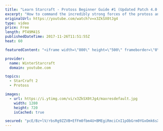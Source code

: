 ```yaml
---
title: "Learn Starcraft - Protoss Beginner Guide #1 (Updated Patch 4.0 FREE TO PLAY)"
excerpt: "How to command the incredibly strong forces of the protoss and cover weaknesses against the other inferior races. Updated for patch 4.0! This guide is not intended for COMPLETELY new players, but those who have played several games/campaign missions and grasp the very basics."
originalUrl: https://youtube.com/watch?v=x3ZkSX0tJg4
type: video
price: Free
length: PT49M41S
publishedDateTime: 2017-11-26T11:51:55Z
heat: 60

featuredContent: "<iframe width=\"800\" height=\"500\" frameborder=\"0\" src=\"https://www.youtube.com/embed/x3ZkSX0tJg4\" allow=\"accelerometer; autoplay; encrypted-media; gyroscope; picture-in-picture\" allowfullscreen></iframe>"

provider:
  name: WinterStarcraft
  domain: youtube.com

topics:
  - StarCraft 2
  - Protoss

images:
  - url: https://i.ytimg.com/vi/x3ZkSX0tJg4/maxresdefault.jpg
    width: 1280
    height: 720
    isCached: true

secured: "pcE/Bz+lV/rbsRg9ZZVB+EfFm0fbm4U+BMEgiRmciCnI1pObGrm0YGxOmk6sXQy5PtFlk88FqMY1fhHREMdvPUZ/lVoylHJX9U1KqIdVKBt5+3itpZOpkn94JbiWauSHIJ5pgG3R1p1F5U2f2/RsOxfq7PQbQ35sSZoh3NLEH7P4ClkCx6l6DrU4ZH84WUuN96hBXuV4G380sg5fxHkAFUcoh5ETVovyWB6tw80fC9/OOclL97tVi9kRvJrJd1chBrrIPq3S+/qJeHWRqbQZthESbtMZCbuCbbLL35MIKASNXAEJ9+RbiRRoXIVE2DhRuEdQrrlApBoA+pjJhBheC4K/hHMBAoEIl4VFzrTbBFpJidnLfZK06QS5C1cfcS05bx4RZFdCjBL1YdpMKRHuiTb/CfD7janwW3YuCWhJWxKEFt3gBEZa17QwUxDc897k;gh5FYT7dLF/MsNst9pzFaQ=="
---
```


